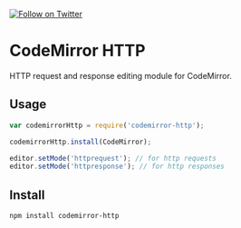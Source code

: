 [![Follow on Twitter](https://img.shields.io/twitter/follow/websecurify.svg?logo=twitter)](https://twitter.com/websecurify)

# CodeMirror HTTP

HTTP request and response editing module for CodeMirror.

## Usage

```js
var codemirrorHttp = require('codemirror-http');

codemirrorHttp.install(CodeMirror);

editor.setMode('httprequest'); // for http requests
editor.setMode('httpresponse'); // for http responses
```

## Install

	npm install codemirror-http

